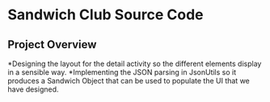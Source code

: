 # Sandwich Club Source Code

## Project Overview

*Designing the layout for the detail activity so the different elements
display in a sensible way. 
*Implementing the JSON parsing in JsonUtils so it
produces a Sandwich Object that can be used to populate the UI that we have designed.
